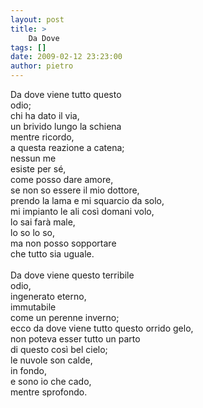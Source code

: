 ```yaml
---
layout: post
title: >
    Da Dove
tags: []
date: 2009-02-12 23:23:00
author: pietro
---
```

Da dove viene tutto questo<br/>odio;<br/>chi ha dato il via,<br/>un brivido lungo la schiena<br/>mentre ricordo,<br/>a questa reazione a catena;<br/>nessun me<br/>esiste per sé,<br/>come posso dare amore,<br/>se non so essere il mio dottore,<br/>prendo la lama e mi squarcio da solo,<br/>mi impianto le ali così domani volo,<br/>lo sai farà male,<br/>lo so lo so,<br/>ma non posso sopportare<br/>che tutto sia uguale.<br/><br/>Da dove viene questo terribile<br/>odio,<br/>ingenerato eterno,<br/>immutabile<br/>come un perenne inverno;<br/>ecco da dove viene tutto questo orrido gelo,<br/>non poteva esser tutto un parto<br/>di questo così bel cielo;<br/>le nuvole son calde,<br/>in fondo,<br/>e sono io che cado,<br/>mentre sprofondo.
